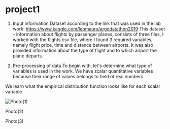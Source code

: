 # project1

1. Input information
Dataset according to the link that was used in the lab work:
https://www.kaggle.com/leomauro/argodatathon2019
This dataset - information about flights by passenger planes, consists of
three files, I worked with the flights.csv file, where I found 3 required variables,
namely flight price, time and distance between airports. It was also provided
information about the type of flight and to which airport the plane departs.

2. Pre-processing of data
To begin with, let's determine what type of variables is used in the work.
We have scalar quantitative variables because their range of values belongs to
field of real numbers.

We learn what the empirical distribution function looks like for each scalar
variable

![Photo(1)](image.)

Photo(2)

Photo(3)
